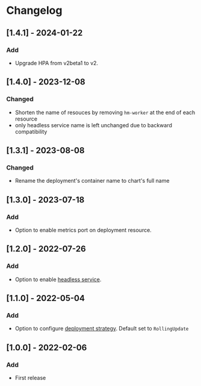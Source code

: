 # Changelog

## [1.4.1] - 2024-01-22
### Add

* Upgrade HPA from v2beta1 to v2.

## [1.4.0] - 2023-12-08
### Changed

* Shorten the name of resouces by removing `hm-worker` at the end of each resource
* only headless service name is left unchanged due to backward compatibility


## [1.3.1] - 2023-08-08
### Changed

* Rename the deployment's container name to chart's full name


## [1.3.0] - 2023-07-18
### Add

* Option to enable metrics port on deployment resource.

## [1.2.0] - 2022-07-26
### Add

* Option to enable [headless service](https://kubernetes.io/docs/concepts/services-networking/service/#headless-services).


## [1.1.0] - 2022-05-04
### Add

* Option to configure [deployment strategy](https://kubernetes.io/docs/concepts/workloads/controllers/deployment/#strategy). Default set to `RollingUpdate`


## [1.0.0] - 2022-02-06
### Add

* First release
